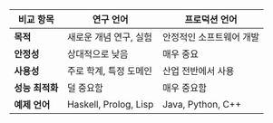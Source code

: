 
|**비교 항목**|**연구 언어**|**프로덕션 언어**|
|---|---|---|
|**목적**|새로운 개념 연구, 실험|안정적인 소프트웨어 개발|
|**안정성**|상대적으로 낮음|매우 중요|
|**사용성**|주로 학계, 특정 도메인|산업 전반에서 사용|
|**성능 최적화**|덜 중요함|매우 중요함|
|**예제 언어**|Haskell, Prolog, Lisp|Java, Python, C++|
